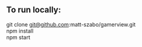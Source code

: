 
## To run locally:

git clone git@github.com:matt-szabo/gamerview.git
<br>
npm install
<br>
npm start
